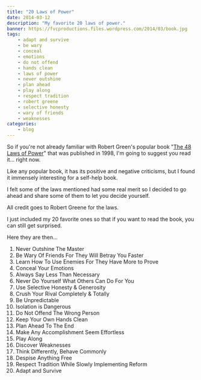```yaml
---
title: "20 Laws of Power"
date: 2014-03-12
description: "My favorite 20 laws of power."
banner: https://fvcproductions.files.wordpress.com/2014/03/book.jpg
tags:
    - adapt and survive
    - be wary
    - conceal
    - emotions
    - do not offend
    - hands clean
    - laws of power
    - never outshine
    - plan ahead
    - play along
    - respect tradition
    - robert greene
    - selective honesty
    - wary of friends
    - weaknesses
categories:
    - blog
---
```


So if you're not already familiar with Robert Green's popular book "[The 48 Laws of Power](//en.wikipedia.org/wiki/The_48_Laws_of_Power "48 Laws of Power - Wiki")" that was published in 1998, I'm going to suggest you read it… right now.

Like any popular book, it has its positive and negative criticisms, but I found it immensely interesting for a self-help book.

I felt some of the laws mentioned had some real merit so I decided to go ahead and share some of them to let you decide yourself.

All credit goes to Robert Greene for the laws.

I just included my 20 favorite ones so that if you want to read the book, you can still get surprised.

Here they are then…

1. Never Outshine The Master
2. Be Wary Of Friends For They Will Betray You Faster
3. Learn How To Use Enemies For They Have More to Prove
4. Conceal Your Emotions
5. Always Say Less Than Necessary
6. Never Do Yourself What Others Can Do For You
7. Use Selective Honesty & Generosity
8. Crush Your Rival Completely & Totally
9. Be Unpredictable
10. Isolation is Dangerous
11. Do Not Offend The Wrong Person
12. Keep Your Own Hands Clean
13. Plan Ahead To The End
14. Make Any Accomplishment Seem Effortless
15. Play Along
16. Discover Weaknesses
17. Think Differently, Behave Commonly
18. Despise Anything Free
19. Respect Tradition While Slowly Implementing Reform
20. Adapt and Survive
